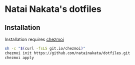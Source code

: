 # Natai Nakata's dotfiles

## Installation
Installation requires [chezmoi](https://github.com/twpayne/chezmoi)
~~~bash
sh -c "$(curl -fsLS git.io/chezmoi)"
chezmoi init https://github.com/natainakata/dotfiles.git
chezmoi apply
~~~
